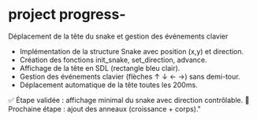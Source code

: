 # project progress-
 
Déplacement de la tête du snake et gestion des événements clavier

- Implémentation de la structure Snake avec position (x,y) et direction.
- Création des fonctions init_snake, set_direction, advance.
- Affichage de la tête en SDL (rectangle bleu clair).
- Gestion des événements clavier (flèches ↑ ↓ ← →) sans demi-tour.
- Déplacement automatique de la tête toutes les 200ms.

✅ Étape validée : affichage minimal du snake avec direction contrôlable.
🎯 Prochaine étape : ajout des anneaux (croissance + corps)."

